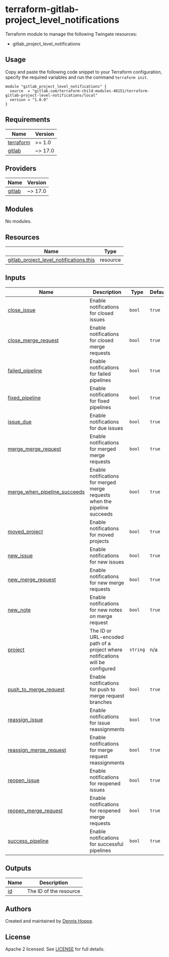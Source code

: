 # terraform-gitlab-project_level_notifications

Terraform module to manage the following Twingate resources:

* gitlab_project_level_notifications

## Usage

Copy and paste the following code snippet to your Terraform configuration,
specify the required variables and run the command `terraform init`.

```hcl
module "gitlab_project_level_notifications" {
  source  = "gitlab.com/terraform-child-modules-48151/terraform-gitlab-project-level-notifications/local"
  version = "1.0.0"
}
```

<!-- BEGIN_TF_DOCS -->
## Requirements

| Name | Version |
|------|---------|
| <a name="requirement_terraform"></a> [terraform](#requirement\_terraform) | >= 1.0 |
| <a name="requirement_gitlab"></a> [gitlab](#requirement\_gitlab) | ~> 17.0 |

## Providers

| Name | Version |
|------|---------|
| <a name="provider_gitlab"></a> [gitlab](#provider\_gitlab) | ~> 17.0 |

## Modules

No modules.

## Resources

| Name | Type |
|------|------|
| [gitlab_project_level_notifications.this](https://registry.terraform.io/providers/gitlabhq/gitlab/latest/docs/resources/project_level_notifications) | resource |

## Inputs

| Name | Description | Type | Default | Required |
|------|-------------|------|---------|:--------:|
| <a name="input_close_issue"></a> [close\_issue](#input\_close\_issue) | Enable notifications for closed issues | `bool` | `true` | no |
| <a name="input_close_merge_request"></a> [close\_merge\_request](#input\_close\_merge\_request) | Enable notifications for closed merge requests | `bool` | `true` | no |
| <a name="input_failed_pipeline"></a> [failed\_pipeline](#input\_failed\_pipeline) | Enable notifications for failed pipelines | `bool` | `true` | no |
| <a name="input_fixed_pipeline"></a> [fixed\_pipeline](#input\_fixed\_pipeline) | Enable notifications for fixed pipelines | `bool` | `true` | no |
| <a name="input_issue_due"></a> [issue\_due](#input\_issue\_due) | Enable notifications for due issues | `bool` | `true` | no |
| <a name="input_merge_merge_request"></a> [merge\_merge\_request](#input\_merge\_merge\_request) | Enable notifications for merged merge requests | `bool` | `true` | no |
| <a name="input_merge_when_pipeline_succeeds"></a> [merge\_when\_pipeline\_succeeds](#input\_merge\_when\_pipeline\_succeeds) | Enable notifications for merged merge requests when the pipeline succeeds | `bool` | `true` | no |
| <a name="input_moved_project"></a> [moved\_project](#input\_moved\_project) | Enable notifications for moved projects | `bool` | `true` | no |
| <a name="input_new_issue"></a> [new\_issue](#input\_new\_issue) | Enable notifications for new issues | `bool` | `true` | no |
| <a name="input_new_merge_request"></a> [new\_merge\_request](#input\_new\_merge\_request) | Enable notifications for new merge requests | `bool` | `true` | no |
| <a name="input_new_note"></a> [new\_note](#input\_new\_note) | Enable notifications for new notes on merge request | `bool` | `true` | no |
| <a name="input_project"></a> [project](#input\_project) | The ID or URL-encoded path of a project where notifications will be configured | `string` | n/a | yes |
| <a name="input_push_to_merge_request"></a> [push\_to\_merge\_request](#input\_push\_to\_merge\_request) | Enable notifications for push to merge request branches | `bool` | `true` | no |
| <a name="input_reassign_issue"></a> [reassign\_issue](#input\_reassign\_issue) | Enable notifications for issue reassignments | `bool` | `true` | no |
| <a name="input_reassign_merge_request"></a> [reassign\_merge\_request](#input\_reassign\_merge\_request) | Enable notifications for merge request reassignments | `bool` | `true` | no |
| <a name="input_reopen_issue"></a> [reopen\_issue](#input\_reopen\_issue) | Enable notifications for reopened issues | `bool` | `true` | no |
| <a name="input_reopen_merge_request"></a> [reopen\_merge\_request](#input\_reopen\_merge\_request) | Enable notifications for reopened merge requests | `bool` | `true` | no |
| <a name="input_success_pipeline"></a> [success\_pipeline](#input\_success\_pipeline) | Enable notifications for successful pipelines | `bool` | `true` | no |

## Outputs

| Name | Description |
|------|-------------|
| <a name="output_id"></a> [id](#output\_id) | The ID of the resource |
<!-- END_TF_DOCS -->

## Authors

Created and maintained by [Dennis Hoppe](https://gitlab.com/dhoppeIT).

## License

Apache 2 licensed. See [LICENSE](LICENSE) for full details.
